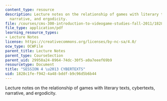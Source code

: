 ```yaml
---
content_type: resource
description: Lecture notes on the relationship of games with literary texts, cybertexts,
  narrative, and ergodicity.
file: /courses/cms-300-introduction-to-videogame-studies-fall-2011/1828c1fef9424a48bddfb9c96d5b6b44_MITCMS_300F11_session_4.pdf
file_type: application/pdf
learning_resource_types:
- Lecture Notes
license: https://creativecommons.org/licenses/by-nc-sa/4.0/
ocw_type: OCWFile
parent_title: Lecture Notes
parent_type: CourseSection
parent_uid: 29958a24-8964-74dc-30f5-a0a7eeef69b9
resourcetype: Document
title: "SESSION 4 \u2013 CYBERTEXTS"
uid: 1828c1fe-f942-4a48-bddf-b9c96d5b6b44
---
```

Lecture notes on the relationship of games with literary texts, cybertexts, narrative, and ergodicity.